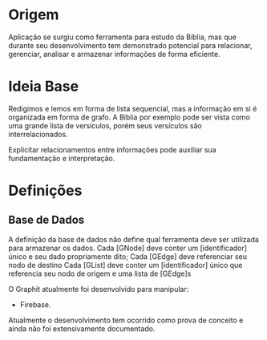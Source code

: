 # Origem
Aplicação se surgiu como ferramenta para estudo da Bíblia, mas que durante seu desenvolvimento tem demonstrado potencial para relacionar, gerenciar, analisar e armazenar informações de forma eficiente.

# Ideia Base
Redigimos e lemos em forma de lista sequencial, mas a informação em si é organizada em forma de grafo. A Bíblia por exemplo pode ser vista como uma grande lista de versículos, porém seus versículos são interrelacionados.

Explicitar relacionamentos entre informações pode auxiliar sua fundamentação e interpretação.

# Definições
## Base de Dados

A definição da base de dados não define qual ferramenta deve ser utilizada para armazenar os dados.
Cada [GNode] deve conter um [identificador] único e seu dado propriamente dito;
Cada [GEdge] deve referenciar seu nodo de destino
Cada [GList] deve conter um [identificador] único que referencia seu nodo de origem e uma lista de [GEdge]s

O Graphit atualmente foi desenvolvido para manipular:
- Firebase.

Atualmente o desenvolvimento tem ocorrido como prova de conceito e ainda não foi extensivamente documentado.
